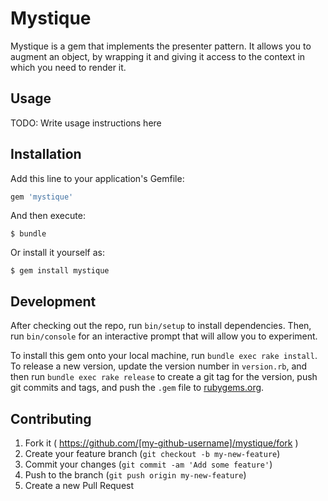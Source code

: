 # Mystique

Mystique is a gem that implements the presenter pattern. It allows you to augment an object, by wrapping it and giving it access to the context in which you need to render it.

## Usage

TODO: Write usage instructions here

## Installation

Add this line to your application's Gemfile:

```ruby
gem 'mystique'
```

And then execute:

    $ bundle

Or install it yourself as:

    $ gem install mystique


## Development

After checking out the repo, run `bin/setup` to install dependencies. Then, run `bin/console` for an interactive prompt that will allow you to experiment.

To install this gem onto your local machine, run `bundle exec rake install`. To release a new version, update the version number in `version.rb`, and then run `bundle exec rake release` to create a git tag for the version, push git commits and tags, and push the `.gem` file to [rubygems.org](https://rubygems.org).

## Contributing

1. Fork it ( https://github.com/[my-github-username]/mystique/fork )
2. Create your feature branch (`git checkout -b my-new-feature`)
3. Commit your changes (`git commit -am 'Add some feature'`)
4. Push to the branch (`git push origin my-new-feature`)
5. Create a new Pull Request
